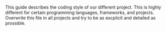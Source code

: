 This guide describes the coding style of our different project.
This is highly different for certain programming languages, frameworks, and projects.
Overwrite this file in all projects and try to be as excplicit and detailed as prossible.